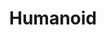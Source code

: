 ---
title: Humanoid
order: 6
img: /assets/img/champ.JPG
publications:
  - date: 2014-02-10
    title: "CHAMP — A low cost modular humanoid platform"
    authors: "Nitin J. Sanket, Chetan Sadhu, Harsha B., Abhiram M. H., Madhu G."
    venue: "In Proceedings of IEEE International Conference on Control, Automation, Robotics and Embedded Systems (CARE), 2013"
    links:
        preprint: //ieeexplore.ieee.org/document/6733738/
---